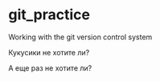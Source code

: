# git_practice
Working with the git version control system


Кукусики не хотите ли?

А еще раз не хотите ли?